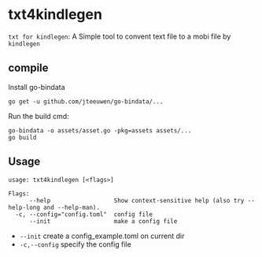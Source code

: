 # txt4kindlegen
`txt for kindlegen`:
A Simple tool to convent text file to a mobi file by `kindlegen`

## compile
Install go-bindata

```
go get -u github.com/jteeuwen/go-bindata/...
```

Run the build cmd:
```
go-bindata -o assets/asset.go -pkg=assets assets/...
go build
```

## Usage
```
usage: txt4kindlegen [<flags>]

Flags:
      --help                  Show context-sensitive help (also try --help-long and --help-man).
  -c, --config="config.toml"  config file
      --init                  make a config file
```
* `--init` create a config_example.toml on current dir
* `-c,--config` specify the config file